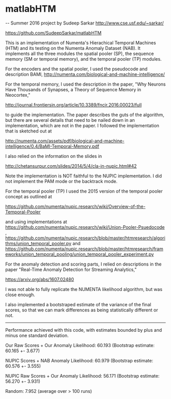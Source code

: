 # matlabHTM
-- Summer 2016 project by Sudeep Sarkar http://www.cse.usf.edu/~sarkar/

https://github.com/SudeepSarkar/matlabHTM

This is an implementation of Numenta's Hierachical Temporal Machines (HTM) 
and its testing on the Numenta Anomaly Dataset (NAB). It implements all the three modules the 
spatial pooler (SP), the sequence memory (SM or temporal memory), and the temporal pooler (TP)
modules. 

For the encoders and the spatial pooler, I used the pseudocode and description 
BAMI, http://numenta.com/biological-and-machine-intelligence/

For the temporal memory, I used the description in the paper, "Why Neurons 
Have Thousands of Synapses, a Theory of Sequence Memory in Neocortex," 

http://journal.frontiersin.org/article/10.3389/fncir.2016.00023/full 

to guide the implementation. The paper describes the guts of the algorithm, but there 
are several details that need to be nailed down in an implementation, which 
are not in the paper. I followed the implementation that is sketched out at

http://numenta.com/assets/pdf/biological-and-machine-intelligence/0.4/BaMI-Temporal-Memory.pdf

I also relied on the information on the slides in 

http://chetansurpur.com/slides/2014/5/4/cla-in-nupic.html#42 

Note the implementation is NOT faithful to the NUPIC implementation. 
I did not implement the PAM mode or the backtrack mode.

For the temporal pooler (TP) I used the 2015 version of the temporal pooler concept
as outlined at 

https://github.com/numenta/nupic.research/wiki/Overview-of-the-Temporal-Pooler

and using implementations at
 https://github.com/numenta/nupic.research/wiki/Union-Pooler-Psuedocode ,
 https://github.com/numenta/nupic.research/blob/master/htmresearch/algorithms/union_temporal_pooler.py
 and
 https://github.com/numenta/nupic.research/blob/master/htmresearch/frameworks/union_temporal_pooling/union_temporal_pooler_experiment.py


For the anomaly detection and scoring parts, I relied on descriptions in the 
paper "Real-Time Anomaly Detection for Streaming Analytics," 

https://arxiv.org/abs/1607.02480 

I was not able to fully replicate the NUMENTA likelihood algorithm, but was close enough.

I also implemented a bootstraped estimate of the variance of the final scores, 
so that we can mark differences as being statistically different or not. 

-------------------------------------------

Performance achieved with this code, with estimates bounded by plus and minus one standard deviation.

Our Raw Scores + Our Anomaly Likelihood: 60.193 (Bootstrap estimate: 60.165 +- 3.677) 

NUPIC Scores + NAB Anomaly Likelihood: 60.979 (Bootstrap estimate: 60.576 +- 3.555)
 
NUPIC Raw Scores + Our Anomaly Likelihood: 56.171 (Bootstrap estimate: 56.270 +- 3.931) 
 
Random: 7.952 (average over > 100 runs)




